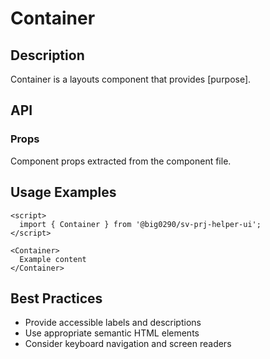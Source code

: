 # Container

## Description

Container is a layouts component that provides [purpose].

## API

### Props

Component props extracted from the component file.

## Usage Examples

```svelte
<script>
  import { Container } from '@big0290/sv-prj-helper-ui';
</script>

<Container>
  Example content
</Container>
```

## Best Practices

- Provide accessible labels and descriptions
- Use appropriate semantic HTML elements
- Consider keyboard navigation and screen readers
